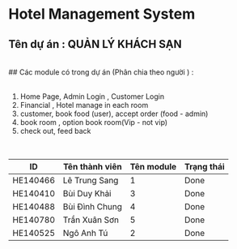 # Hotel Management System

## Tên dự án : QUẢN LÝ KHÁCH SẠN

<BR/>
## Các module có trong dự án (Phân chia theo người ) :

<BR/>
<BR/>

1. Home Page, Admin Login , Customer Login
2. Financial , Hotel manage in each room
3. customer, book food (user), accept order (food - admin)
4. book room , option book room(Vip - not vip)
5. check out, feed back

<BR/>

| ID       | Tên thành viên | Tên module | Trạng thái |
| -------- | -------------- | ---------- | ---------- |
| HE140466 | Lê Trung Sang  | 1          | Done       |
| HE140410 | Bùi Duy Khải   | 3          | Done       |
| HE140488 | Bùi Đình Chung | 4          | Done       |
| HE140780 | Trần Xuân Sơn  | 5          | Done       |
| HE140525 | Ngô Anh Tú     | 2          | Done       |
